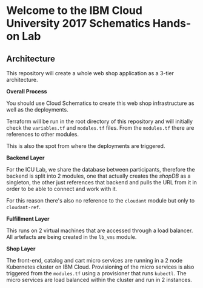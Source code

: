 
# Welcome to the IBM Cloud University 2017 Schematics Hands-on Lab

## Architecture
This repository will create a whole web shop application as a 3-tier architecture.

**Overall Process**

You should use Cloud Schematics to create this web shop infrastructure as well as the deployments.

Terraform will be run in the root directory of this repository and will initially check the `variables.tf` and `modules.tf` files. From the `modules.tf` there are references to other modules.

This is also the spot from where the deployments are triggered.

**Backend Layer**

For the ICU Lab, we share the database between participants, therefore the backend is split into 2 modules, one that actually creates the *shopDB* as a singleton, the other just references that backend and pulls the URL from it in order to be able to connect and work with it.

For this reason there's also no reference to the `cloudant` module but only to `cloudant-ref`.

**Fulfillment Layer**

This runs on 2 virtual machines that are accessed through a load balancer. All artefacts are being created in the `lb_vms` module.

**Shop Layer**

The front-end, catalog and cart micro services are running in a 2 node Kubernetes cluster on IBM Cloud. Provisioning of the micro services is also triggered from the `modules.tf` using a provisioner that runs `kubectl`.
The micro services are load balanced within the cluster and run in 2 instances.
